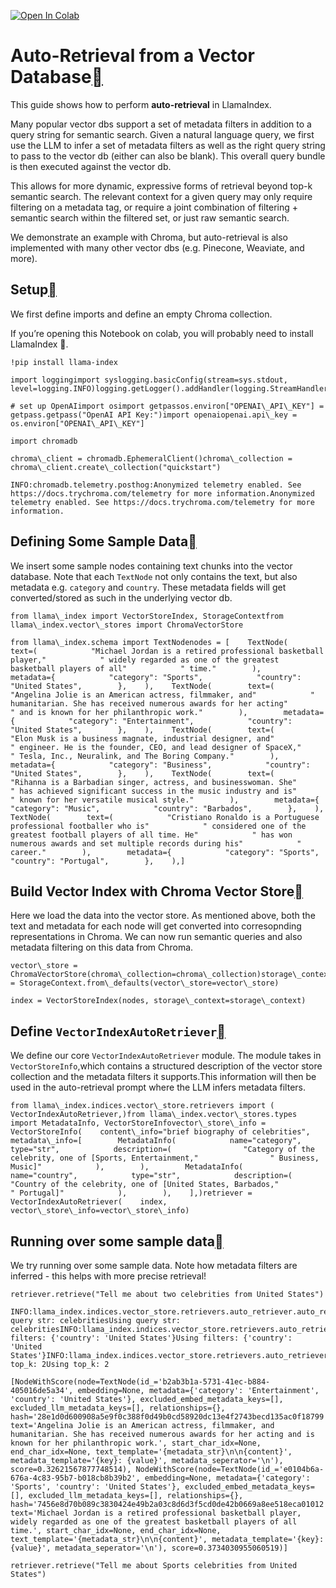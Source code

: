 [![Open In Colab](https://colab.research.google.com/assets/colab-badge.svg)](https://colab.research.google.com/github/run-llama/llama_index/blob/main/docs/examples/vector_stores/chroma_auto_retriever.ipynb)

Auto-Retrieval from a Vector Database[](#auto-retrieval-from-a-vector-database "Permalink to this heading")
============================================================================================================

This guide shows how to perform **auto-retrieval** in LlamaIndex.

Many popular vector dbs support a set of metadata filters in addition to a query string for semantic search. Given a natural language query, we first use the LLM to infer a set of metadata filters as well as the right query string to pass to the vector db (either can also be blank). This overall query bundle is then executed against the vector db.

This allows for more dynamic, expressive forms of retrieval beyond top-k semantic search. The relevant context for a given query may only require filtering on a metadata tag, or require a joint combination of filtering + semantic search within the filtered set, or just raw semantic search.

We demonstrate an example with Chroma, but auto-retrieval is also implemented with many other vector dbs (e.g. Pinecone, Weaviate, and more).

Setup[](#setup "Permalink to this heading")
--------------------------------------------

We first define imports and define an empty Chroma collection.

If you’re opening this Notebook on colab, you will probably need to install LlamaIndex 🦙.


```
!pip install llama-index
```

```
import loggingimport syslogging.basicConfig(stream=sys.stdout, level=logging.INFO)logging.getLogger().addHandler(logging.StreamHandler(stream=sys.stdout))
```

```
# set up OpenAIimport osimport getpassos.environ["OPENAI\_API\_KEY"] = getpass.getpass("OpenAI API Key:")import openaiopenai.api\_key = os.environ["OPENAI\_API\_KEY"]
```

```
import chromadb
```

```
chroma\_client = chromadb.EphemeralClient()chroma\_collection = chroma\_client.create\_collection("quickstart")
```

```
INFO:chromadb.telemetry.posthog:Anonymized telemetry enabled. See https://docs.trychroma.com/telemetry for more information.Anonymized telemetry enabled. See https://docs.trychroma.com/telemetry for more information.
```
Defining Some Sample Data[](#defining-some-sample-data "Permalink to this heading")
------------------------------------------------------------------------------------

We insert some sample nodes containing text chunks into the vector database. Note that each `TextNode` not only contains the text, but also metadata e.g. `category` and `country`. These metadata fields will get converted/stored as such in the underlying vector db.


```
from llama\_index import VectorStoreIndex, StorageContextfrom llama\_index.vector\_stores import ChromaVectorStore
```

```
from llama\_index.schema import TextNodenodes = [    TextNode(        text=(            "Michael Jordan is a retired professional basketball player,"            " widely regarded as one of the greatest basketball players of all"            " time."        ),        metadata={            "category": "Sports",            "country": "United States",        },    ),    TextNode(        text=(            "Angelina Jolie is an American actress, filmmaker, and"            " humanitarian. She has received numerous awards for her acting"            " and is known for her philanthropic work."        ),        metadata={            "category": "Entertainment",            "country": "United States",        },    ),    TextNode(        text=(            "Elon Musk is a business magnate, industrial designer, and"            " engineer. He is the founder, CEO, and lead designer of SpaceX,"            " Tesla, Inc., Neuralink, and The Boring Company."        ),        metadata={            "category": "Business",            "country": "United States",        },    ),    TextNode(        text=(            "Rihanna is a Barbadian singer, actress, and businesswoman. She"            " has achieved significant success in the music industry and is"            " known for her versatile musical style."        ),        metadata={            "category": "Music",            "country": "Barbados",        },    ),    TextNode(        text=(            "Cristiano Ronaldo is a Portuguese professional footballer who is"            " considered one of the greatest football players of all time. He"            " has won numerous awards and set multiple records during his"            " career."        ),        metadata={            "category": "Sports",            "country": "Portugal",        },    ),]
```
Build Vector Index with Chroma Vector Store[](#build-vector-index-with-chroma-vector-store "Permalink to this heading")
------------------------------------------------------------------------------------------------------------------------

Here we load the data into the vector store. As mentioned above, both the text and metadata for each node will get converted into corresopnding representations in Chroma. We can now run semantic queries and also metadata filtering on this data from Chroma.


```
vector\_store = ChromaVectorStore(chroma\_collection=chroma\_collection)storage\_context = StorageContext.from\_defaults(vector\_store=vector\_store)
```

```
index = VectorStoreIndex(nodes, storage\_context=storage\_context)
```
Define `VectorIndexAutoRetriever`[](#define-vectorindexautoretriever "Permalink to this heading")
--------------------------------------------------------------------------------------------------

We define our core `VectorIndexAutoRetriever` module. The module takes in `VectorStoreInfo`,which contains a structured description of the vector store collection and the metadata filters it supports.This information will then be used in the auto-retrieval prompt where the LLM infers metadata filters.


```
from llama\_index.indices.vector\_store.retrievers import (    VectorIndexAutoRetriever,)from llama\_index.vector\_stores.types import MetadataInfo, VectorStoreInfovector\_store\_info = VectorStoreInfo(    content\_info="brief biography of celebrities",    metadata\_info=[        MetadataInfo(            name="category",            type="str",            description=(                "Category of the celebrity, one of [Sports, Entertainment,"                " Business, Music]"            ),        ),        MetadataInfo(            name="country",            type="str",            description=(                "Country of the celebrity, one of [United States, Barbados,"                " Portugal]"            ),        ),    ],)retriever = VectorIndexAutoRetriever(    index, vector\_store\_info=vector\_store\_info)
```
Running over some sample data[](#running-over-some-sample-data "Permalink to this heading")
--------------------------------------------------------------------------------------------

We try running over some sample data. Note how metadata filters are inferred - this helps with more precise retrieval!


```
retriever.retrieve("Tell me about two celebrities from United States")
```

```
INFO:llama_index.indices.vector_store.retrievers.auto_retriever.auto_retriever:Using query str: celebritiesUsing query str: celebritiesINFO:llama_index.indices.vector_store.retrievers.auto_retriever.auto_retriever:Using filters: {'country': 'United States'}Using filters: {'country': 'United States'}INFO:llama_index.indices.vector_store.retrievers.auto_retriever.auto_retriever:Using top_k: 2Using top_k: 2
```

```
[NodeWithScore(node=TextNode(id_='b2ab3b1a-5731-41ec-b884-405016de5a34', embedding=None, metadata={'category': 'Entertainment', 'country': 'United States'}, excluded_embed_metadata_keys=[], excluded_llm_metadata_keys=[], relationships={}, hash='28e1d0d600908a5e9f0c388f0d49b0cd58920dc13e4f2743becd135ac0f18799', text='Angelina Jolie is an American actress, filmmaker, and humanitarian. She has received numerous awards for her acting and is known for her philanthropic work.', start_char_idx=None, end_char_idx=None, text_template='{metadata_str}\n\n{content}', metadata_template='{key}: {value}', metadata_seperator='\n'), score=0.32621567877748514), NodeWithScore(node=TextNode(id_='e0104b6a-676a-4c83-95b7-b018cb8b39b2', embedding=None, metadata={'category': 'Sports', 'country': 'United States'}, excluded_embed_metadata_keys=[], excluded_llm_metadata_keys=[], relationships={}, hash='7456e8d70b089c3830424e49b2a03c8d6d3f5cd0de42b0669a8ee518eca01012', text='Michael Jordan is a retired professional basketball player, widely regarded as one of the greatest basketball players of all time.', start_char_idx=None, end_char_idx=None, text_template='{metadata_str}\n\n{content}', metadata_template='{key}: {value}', metadata_seperator='\n'), score=0.3734030955060519)]
```

```
retriever.retrieve("Tell me about Sports celebrities from United States")
```
